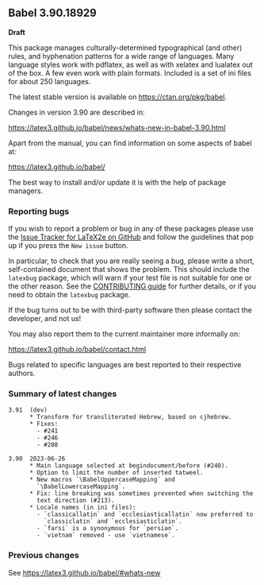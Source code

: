 ## Babel 3.90.18929

**Draft**

This package manages culturally-determined typographical (and other)
rules, and hyphenation patterns for a wide range of languages. Many
language styles work with pdflatex, as well as with xelatex and
lualatex out of the box. A few even work with plain formats. Included
is a set of ini files for about 250 languages.

The latest stable version is available on <https://ctan.org/pkg/babel>.

Changes in version 3.90 are described in:

https://latex3.github.io/babel/news/whats-new-in-babel-3.90.html

Apart from the manual, you can find information on some aspects of babel at:

https://latex3.github.io/babel/

The best way to install and/or update it is with the help of package
managers.

### Reporting bugs

If you wish to report a problem or bug in any of these packages please
use the
[Issue Tracker for LaTeX2e on GitHub](https://github.com/latex3/babel/issues)
and follow the guidelines that pop up if you press the `New issue`
button.

In particular, to check that you are really seeing a bug, please write
a short, self-contained document that shows the problem. This should
include the `latexbug` package, which will warn if your test file is
not suitable for one or the other reason. See the
[CONTRIBUTING guide](https://github.com/latex3/latex2e/blob/master/CONTRIBUTING.md)
for further details, or if you need to obtain the `latexbug` package.

If the bug turns out to be with third-party software then please
contact the developer, and not us!

You may also report them to the current maintainer more informally on:

   https://latex3.github.io/babel/contact.html

Bugs related to specific languages are best reported to their
respective authors.

### Summary of latest changes
```
3.91  (dev)
      * Transform for transliterated Hebrew, based on cjhebrew.
      * Fixes:
        - #241
        - #246
        - #208
        
3.90  2023-06-26
      * Main language selected at begindocument/before (#240).
      * Option to limit the number of inserted tatweel.
      * New macros `\BabelUppercaseMapping` and 
        `\BabelLowercaseMapping`.
      * Fix: line breaking was sometimes prevented when switching the
        text direction (#213).
      * Locale names (in ini files):
        - `classicallatin` and `ecclesiasticallatin` now preferred to 
          `classiclatin` and `ecclesiasticlatin`.
        - `farsi` is a synonymous for `persian`. 
        - `vietnam` removed - use `vietnamese`.
```

### Previous changes

See https://latex3.github.io/babel/#whats-new
